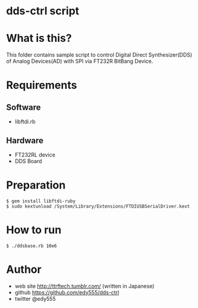 dds-ctrl script
====

# What is this?

This folder contains sample script to control Digital Direct
Synthesizer(DDS) of Analog Devices(AD) with SPI via FT232R BitBang Device.

# Requirements

## Software

 * libftdi.rb

## Hardware

 * FT232RL device
 * DDS Board

# Preparation

    $ gem install libftdi-ruby
  	$ sudo kextunload /System/Library/Extensions/FTDIUSBSerialDriver.kext

# How to run

  	$ ./ddsbase.rb 10e6

# Author

 * web site http://ttrftech.tumblr.com/ (written in Japanese)
 * github https://github.com/edy555/dds-ctrl
 * twitter @edy555
